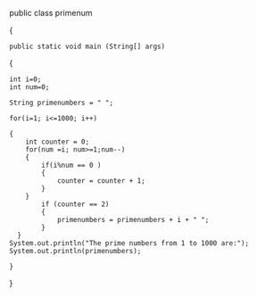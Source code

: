 public class primenum 

{
	
	public static void main (String[] args)
{

	int i=0;
	int num=0;
	
	String primenumbers = " ";
	
	for(i=1; i<=1000; i++)
	
	{
		int counter = 0;
		for(num =i; num>=1;num--)
		{
			if(i%num == 0 )
			{
				counter = counter + 1;
			}
		}
	        if (counter == 2)
	        {
	        	primenumbers = primenumbers + i + " ";
	        }
	  }
	System.out.println("The prime numbers from 1 to 1000 are:");
	System.out.println(primenumbers);
	 
	}		
}
